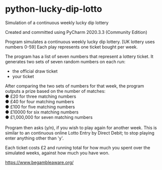 # python-lucky-dip-lotto
Simulation of a continuous weekly lucky dip lottery

Created and committed using PyCharm 2020.3.3 (Community Edition)

Program simulates a continuous weekly lucky dip lottery. [UK lottery uses numbers 0-59]
Each play represents one ticket bought per week.

The program has a list of seven numbers that represent a lottery ticket.
It generates two sets of seven random numbers on each run:
- the official draw ticket
- your ticket

After comparing the two sets of numbers for that week,
the program outputs a prize based on the number of matches:<br>
● £20 for three matching numbers<br>
● £40 for four matching numbers<br>
● £100 for five matching numbers<br>
● £10000 for six matching numbers<br>
● £1,000,000 for seven matching numbers<br><br>
Program then asks (y/n), if you wish to play again for another week.
This is similar to an continuous online Lotto Entry by Direct Debit;
to stop playing enter anything other than 'y'.

Each ticket costs £2 and running total for how much you spent over the simulated weeks,
against how much you have won.

https://www.begambleaware.org/
